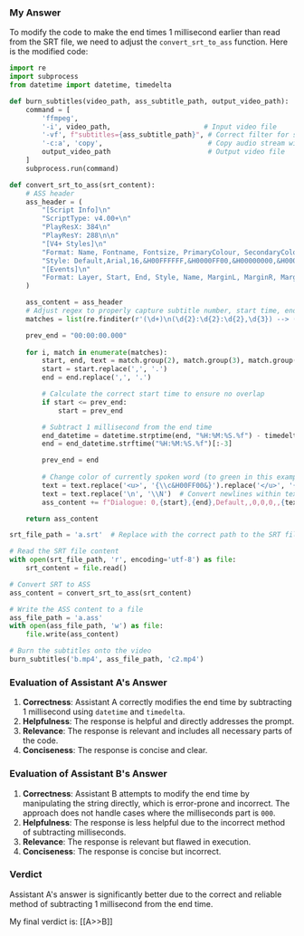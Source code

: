 
### My Answer

To modify the code to make the end times 1 millisecond earlier than read from the SRT file, we need to adjust the `convert_srt_to_ass` function. Here is the modified code:

```python
import re
import subprocess
from datetime import datetime, timedelta

def burn_subtitles(video_path, ass_subtitle_path, output_video_path):
    command = [
        'ffmpeg',
        '-i', video_path,                       # Input video file
        '-vf', f"subtitles={ass_subtitle_path}", # Correct filter for subtitles
        '-c:a', 'copy',                          # Copy audio stream without re-encoding
        output_video_path                        # Output video file
    ]
    subprocess.run(command)

def convert_srt_to_ass(srt_content):
    # ASS header
    ass_header = (
        "[Script Info]\n"
        "ScriptType: v4.00+\n"
        "PlayResX: 384\n"
        "PlayResY: 288\n\n"
        "[V4+ Styles]\n"
        "Format: Name, Fontname, Fontsize, PrimaryColour, SecondaryColour, OutlineColour, BackColour, Bold, Italic, Underline, StrikeOut, ScaleX, ScaleY, Spacing, Angle, BorderStyle, Outline, Shadow, Alignment, MarginL, MarginR, MarginV, Encoding\n"
        "Style: Default,Arial,16,&H00FFFFFF,&H0000FF00,&H00000000,&H00000000,0,0,0,0,100,100,0,0,1,1,0,2,10,10,10,1\n\n"
        "[Events]\n"
        "Format: Layer, Start, End, Style, Name, MarginL, MarginR, MarginV, Effect, Text\n"
    )

    ass_content = ass_header
    # Adjust regex to properly capture subtitle number, start time, end time, and text
    matches = list(re.finditer(r'(\d+)\n(\d{2}:\d{2}:\d{2},\d{3}) --> (\d{2}:\d{2}:\d{2},\d{3})\n(.+?)\n\n', srt_content, re.DOTALL))

    prev_end = "00:00:00.000"
    
    for i, match in enumerate(matches):
        start, end, text = match.group(2), match.group(3), match.group(4)
        start = start.replace(',', '.')
        end = end.replace(',', '.')

        # Calculate the correct start time to ensure no overlap
        if start <= prev_end:
            start = prev_end

        # Subtract 1 millisecond from the end time
        end_datetime = datetime.strptime(end, "%H:%M:%S.%f") - timedelta(milliseconds=1)
        end = end_datetime.strftime("%H:%M:%S.%f")[:-3]

        prev_end = end
        
        # Change color of currently spoken word (to green in this example)
        text = text.replace('<u>', '{\\c&H00FF00&}').replace('</u>', '{\\c&HFFFFFF&}')
        text = text.replace('\n', '\\N')  # Convert newlines within text for ASS format
        ass_content += f"Dialogue: 0,{start},{end},Default,,0,0,0,,{text}\n"

    return ass_content

srt_file_path = 'a.srt'  # Replace with the correct path to the SRT file

# Read the SRT file content
with open(srt_file_path, 'r', encoding='utf-8') as file:
    srt_content = file.read()

# Convert SRT to ASS
ass_content = convert_srt_to_ass(srt_content)

# Write the ASS content to a file
ass_file_path = 'a.ass'
with open(ass_file_path, 'w') as file:
    file.write(ass_content)

# Burn the subtitles onto the video
burn_subtitles('b.mp4', ass_file_path, 'c2.mp4')
```

### Evaluation of Assistant A's Answer

1. **Correctness**: Assistant A correctly modifies the end time by subtracting 1 millisecond using `datetime` and `timedelta`.
2. **Helpfulness**: The response is helpful and directly addresses the prompt.
3. **Relevance**: The response is relevant and includes all necessary parts of the code.
4. **Conciseness**: The response is concise and clear.

### Evaluation of Assistant B's Answer

1. **Correctness**: Assistant B attempts to modify the end time by manipulating the string directly, which is error-prone and incorrect. The approach does not handle cases where the milliseconds part is `000`.
2. **Helpfulness**: The response is less helpful due to the incorrect method of subtracting milliseconds.
3. **Relevance**: The response is relevant but flawed in execution.
4. **Conciseness**: The response is concise but incorrect.

### Verdict

Assistant A's answer is significantly better due to the correct and reliable method of subtracting 1 millisecond from the end time.

My final verdict is: [[A>>B]]